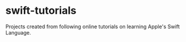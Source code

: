 # swift-tutorials
Projects created from following online tutorials on learning Apple's Swift Language.
